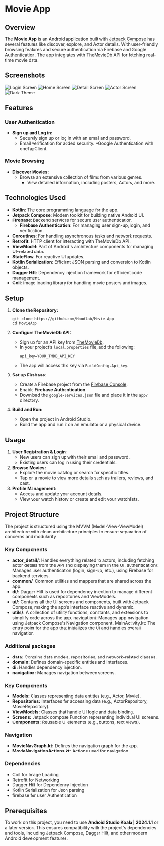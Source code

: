 # Movie App

## Overview

The **Movie App** is an Android application built with
[Jetpack Compose](https://developer.android.com/jetpack/compose) has several features like discover, explore, and Actor details. With user-friendly browsing features and secure authentication via Firebase and Google Authentication. The app integrates with TheMovieDb API for fetching real-time movie data.

## Screenshots
<img src="screenshots/screen_shot_4.png" alt="Login Screen">
<img src="screenshots/screen_shot_2.png" alt="Home Screen">
<img src="screenshots/screen_shot_1.png" alt="Detail Screen">
<img src="screenshots/screen_shot_3.png" alt="Actor Screen">
<img src="screenshots/screen_shot_5_dark_theme.png" alt="Dark Theme">

## Features

### User Authentication
* **Sign up and Log in:**
    * Securely sign up or log in with an email and password.
    * Email verification for added security.
      *Google Authentication with oneTapClient.
### Movie Browsing
* **Discover Movies:**
    * Browse an extensive collection of films from various genres.
        * View detailed information, including posters, Actors, and more.



## Technologies Used

* **Kotlin**: The core programming language for the app.
* **Jetpack Compose**: Modern toolkit for building native Android UI.
* **Firebase**: Backend services for secure user authentication.
    * **Firebase Authentication**: For managing user sign-up, login, and verification.
* **Coroutines**: For handling asynchronous tasks and network requests.
* **Retrofit**: HTTP client for interacting with TheMovieDb API.
* **ViewModel**: Part of Android's architecture components for managing UI-related data.
* **StateFlow**: For reactive UI updates.
* **Kotlin Serialization**: Efficient JSON parsing and conversion to Kotlin objects.
* **Dagger Hilt**: Dependency injection framework for efficient code management.
* **Coil**: Image loading library for handling movie posters and images.

## Setup

1. **Clone the Repository:**
    ```
    git clone https://github.com/Hoodlab/Movie-App
    cd MovieApp
    ```

2. **Configure TheMovieDb API:**
    * Sign up for an API key from [TheMovieDb](https://www.themoviedb.org/).
    * In your project’s `local.properties` file, add the following:
      ```
      api_key=YOUR_TMDB_API_KEY
      ```
    * The app will access this key via `BuildConfig.Api_key`.

3. **Set up Firebase:**
    * Create a Firebase project from the [Firebase Console](https://console.firebase.google.com/).
    * Enable **Firebase Authentication**.
    * Download the `google-services.json` file and place it in the `app/` directory.

4. **Build and Run:**
    * Open the project in Android Studio.
    * Build the app and run it on an emulator or a physical device.

## Usage

1. **User Registration & Login:**
    * New users can sign up with their email and password.
    * Existing users can log in using their credentials.
2. **Browse Movies:**
    * Explore the movie catalog or search for specific titles.
    * Tap on a movie to view more details such as trailers, reviews, and cast.
3. **Profile Management:**
    * Access and update your account details.
    * View your watch history or create and edit your watchlists.

## Project Structure

The project is structured using the MVVM (Model-View-ViewModel) architecture with clean architecture principles to ensure separation of concerns and modularity

### Key Components
* **actor_detail/**: Handles everything related to actors, including fetching actor details from the API and displaying them in the UI.
  authentication/: Manages user authentication (login, sign-up, etc.), using Firebase for backend services.
* **common/**: Common utilities and mappers that are shared across the app.
* **di/**: Dagger Hilt is used for dependency injection to manage different components such as repositories and ViewModels.
* **ui/**: Contains all the UI screens and components, built with Jetpack Compose, making the app's interface reactive and dynamic.
* **utils/**: A collection of utility functions, constants, and extensions to simplify code across the app.
  navigation/: Manages app navigation using Jetpack Compose's Navigation component.
  MainActivity.kt: The entry point for the app that initializes the UI and handles overall navigation.


### Additional packages

* **data:** Contains data models, repositories, and network-related classes.
* **domain:** Defines domain-specific entities and interfaces.
* **di:** Handles dependency injection.
* **navigation:** Manages navigation between screens.

### Key Components

* **Models:** Classes representing data entities (e.g., Actor, Movie).
* **Repositories:** Interfaces for accessing data (e.g., ActorRepository, MovieRepository).
* **ViewModels:** Classes that handle UI logic and data binding.
* **Screens:** Jetpack compose Function representing individual UI screens.
* **Components:** Reusable UI elements (e.g., buttons, text views).

### Navigation

* **MovieNavGraph.kt:** Defines the navigation graph for the app.
* **MovieNavigationActions.kt:** Actions used for navigation.

### Dependencies

* Coil  for Image Loading
* Retrofit for Networking
* Dagger Hilt for Dependency Injection
* Kotlin Serialization  for Json parsing
* firebase for user Authentication

## Prerequisites

To work on this project, you need to use **Android Studio Koala | 2024.1.1** or a later version. This ensures compatibility with the project's dependencies and tools, including Jetpack Compose, Dagger Hilt, and other modern Android development features.

